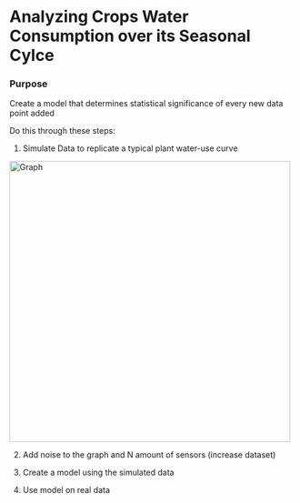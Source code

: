 # Analyzing Crops Water Consumption over its Seasonal Cylce

### Purpose
Create a model that determines statistical significance of every new data point added

Do this through these steps:

1) Simulate Data to replicate a typical plant water-use curve

<img width="494" alt="Graph" src="https://user-images.githubusercontent.com/61673602/170113996-665bbff0-41d4-4135-8115-ef5849dfb06a.png">

2) Add noise to the graph and N amount of sensors (increase dataset)

3) Create a model using the simulated data

4) Use model on real data


